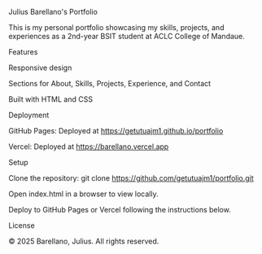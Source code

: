 Julius Barellano's Portfolio

This is my personal portfolio showcasing my skills, projects, and experiences as a 2nd-year BSIT student at ACLC College of Mandaue.

Features





Responsive design



Sections for About, Skills, Projects, Experience, and Contact



Built with HTML and CSS

Deployment





GitHub Pages: Deployed at https://getutuajm1.github.io/portfolio



Vercel: Deployed at https://barellano.vercel.app

Setup





Clone the repository: git clone https://github.com/getutuajm1/portfolio.git



Open index.html in a browser to view locally.



Deploy to GitHub Pages or Vercel following the instructions below.

License

© 2025 Barellano, Julius. All rights reserved.
